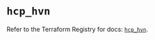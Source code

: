 # `hcp_hvn`

Refer to the Terraform Registry for docs: [`hcp_hvn`](https://registry.terraform.io/providers/hashicorp/hcp/0.87.1/docs/resources/hvn).
